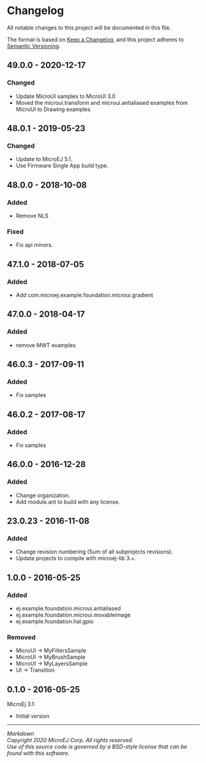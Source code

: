 # Changelog

All notable changes to this project will be documented in this file.

The format is based on [Keep a Changelog](https://keepachangelog.com/en/1.0.0/),
and this project adheres to [Semantic Versioning](https://semver.org/spec/v2.0.0.html).

## 49.0.0 - 2020-12-17

### Changed

  - Update MicroUI samples to MicroUI 3.0
  - Moved the microui.transform and microui.antialiased examples from MicroUI to Drawing examples
  
## 48.0.1 - 2019-05-23

### Changed

  - Update to MicroEJ 5.1.
  - Use Firmware Single App build type.
  
## 48.0.0 - 2018-10-08

### Added

  - Remove NLS

### Fixed

  - Fix api minors.


## 47.1.0 - 2018-07-05

### Added

  - Add com.microej.example.foundation.microui.gradient

## 47.0.0 - 2018-04-17

### Added

  - remove MWT examples

## 46.0.3 - 2017-09-11

### Added

  - Fix samples

## 46.0.2 - 2017-08-17

### Added

  - Fix samples

## 46.0.0 - 2016-12-28

### Added

  - Change organization.
  - Add module.ant to build with any license.

## 23.0.23 - 2016-11-08

### Added

  - Change revision numbering (Sum of all subprojects revisions).
  - Update projects to compile with microej-lib 3.+.

## 1.0.0 - 2016-05-25

### Added

  - ej.example.foundation.microui.antialiased
  - ej.example.foundation.microui.movableimage
  - ej.example.foundation.hal.gpio

### Removed

  - MicroUI -> MyFiltersSample
  - MicroUI -> MyBrushSample
  - MicroUI -> MyLayersSample
  - UI -> Transition

## 0.1.0 - 2016-05-25

MicroEj 3.1:
  - Initial version

---  
_Markdown_   
_Copyright 2020 MicroEJ Corp. All rights reserved._  
_Use of this source code is governed by a BSD-style license that can be found with this software._  